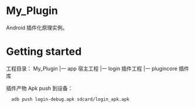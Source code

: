 # My_Plugin
Android 插件化原理实例。

# Getting started

  工程目录：
    My_Plugin
        |一 app             宿主工程
        |一 login           插件工程
        |一 plugincore      插件库

  插件产物 Apk push 到设备：
  ```
    adb push login-debug.apk sdcard/login_apk.apk
  ```
